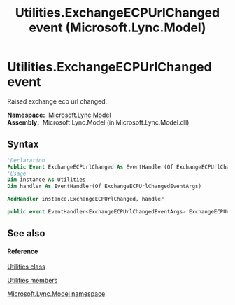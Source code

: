 ﻿---
title: Utilities.ExchangeECPUrlChanged event (Microsoft.Lync.Model)
TOCTitle: ExchangeECPUrlChanged event
ms:assetid: E:Microsoft.Lync.Model.Utilities.ExchangeECPUrlChanged_DI_3_UC_OCS14MrefLyncWPF
ms:mtpsurl: https://msdn.microsoft.com/en-us/library/microsoft.lync.model.utilities.exchangeecpurlchanged_di_3_uc_ocs14mreflyncwpf(v=office.15)
ms:contentKeyID: 48595457
ms.date: 07/28/2014
mtps_version: v=office.15
f1_keywords:
- Microsoft.Lync.Model.Utilities.ExchangeECPUrlChanged
dev_langs:
- CSharp
- JScript
- VB
- other
---

# Utilities.ExchangeECPUrlChanged event

Raised exchange ecp url changed.

**Namespace:**  [Microsoft.Lync.Model](microsoft-lync-model-namespace_2.md)  
**Assembly:**  Microsoft.Lync.Model (in Microsoft.Lync.Model.dll)

## Syntax

``` vb
'Declaration
Public Event ExchangeECPUrlChanged As EventHandler(Of ExchangeECPUrlChangedEventArgs)
'Usage
Dim instance As Utilities
Dim handler As EventHandler(Of ExchangeECPUrlChangedEventArgs)

AddHandler instance.ExchangeECPUrlChanged, handler
```

``` csharp
public event EventHandler<ExchangeECPUrlChangedEventArgs> ExchangeECPUrlChanged
```

## See also

#### Reference

[Utilities class](utilities-class-microsoft-lync-model_2.md)

[Utilities members](utilities-members-microsoft-lync-model_2.md)

[Microsoft.Lync.Model namespace](microsoft-lync-model-namespace_2.md)

